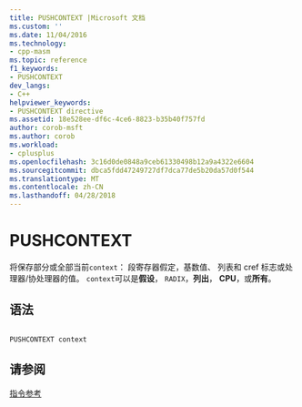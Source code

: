 ```yaml
---
title: PUSHCONTEXT |Microsoft 文档
ms.custom: ''
ms.date: 11/04/2016
ms.technology:
- cpp-masm
ms.topic: reference
f1_keywords:
- PUSHCONTEXT
dev_langs:
- C++
helpviewer_keywords:
- PUSHCONTEXT directive
ms.assetid: 18e528ee-df6c-4ce6-8823-b35b40f757fd
author: corob-msft
ms.author: corob
ms.workload:
- cplusplus
ms.openlocfilehash: 3c16d0de0848a9ceb61330498b12a9a4322e6604
ms.sourcegitcommit: dbca5fdd47249727df7dca77de5b20da57d0f544
ms.translationtype: MT
ms.contentlocale: zh-CN
ms.lasthandoff: 04/28/2018
---
```

# <a name="pushcontext"></a>PUSHCONTEXT
将保存部分或全部当前`context`： 段寄存器假定，基数值、 列表和 cref 标志或处理器/协处理器的值。 `context`可以是**假设**， `RADIX`，**列出**， **CPU**，或**所有**。  
  
## <a name="syntax"></a>语法  
  
```  
  
PUSHCONTEXT context  
```  
  
## <a name="see-also"></a>请参阅  
 [指令参考](../../assembler/masm/directives-reference.md)